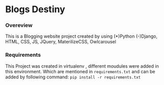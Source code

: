 
# Blogs Destiny

### Overeview
This is a Blogging website project created by using
(*)Python 
(-)Django, HTML, CSS, JS, JQuery, MaterilizeCSS, Owlcarousel 


### Requirements
This Project was created in virtualenv , different moudules were added in this environment. Which are mentioned in `requirements.txt` and can be added by following command:
 `pip install -r requirements.txt`
 

